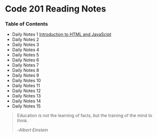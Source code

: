 # **Code 201 Reading Notes**
 
  
### <addr> Table of Contents
* Daily Notes 1 [Introduction to HTML and JavaScipt](intro-page.md)
* Daily Notes 2
* Daily Notes 3
* Daily Notes 4
* Daily Notes 5
* Daily Notes 6
* Daily Notes 7
* Daily Notes 8
* Daily Notes 9
* Daily Notes 10
* Daily Notes 11
* Daily Notes 12
* Daily Notes 13
* Daily Notes 14
* Daily Notes 15
 
 

>Education is not the learning of facts,
>but the training of the mind to think.
>
>-<cite>*Albert Einstein*</cite>
